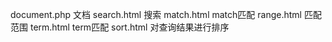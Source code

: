 document.php  文档
search.html   搜索
match.html    match匹配
range.html    匹配范围
term.html     term匹配
sort.html     对查询结果进行排序
